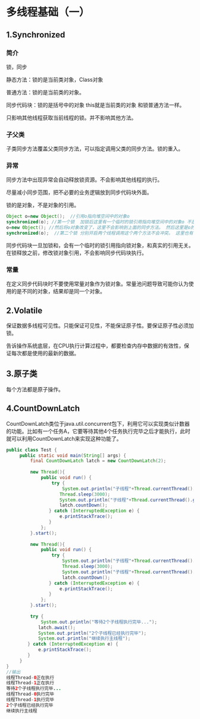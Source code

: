 # 多线程基础（一）

## 1.Synchronized

### 简介

锁，同步

静态方法：锁的是当前类对象，Class对象

普通方法：锁的是当前类的对象。

同步代码块：锁的是括号中的对象 this就是当前类的对象 和锁普通方法一样。

只影响其他线程获取当前线程的锁。并不影响其他方法。

### 子父类

子类同步方法覆盖父类同步方法，可以指定调用父类的同步方法。锁的重入。

### 异常

同步方法中出现异常会自动释放锁资源。不会影响其他线程的执行。

尽量减小同步范围，把不必要的业务逻辑放到同步代码块外面。

锁的是对象，不是对象的引用。

```java
Object o=new Object();  //引用o指向堆空间中的对象o
synchronized(o); //第一个锁  加锁后这里有一个临时的锁引用指向堆空间中的对象o 不是上边的那个o
o=new Object(); //然后将o对象改变了，这里不会影响到上面的同步方法。 然后这里是o的引用变了，次数堆空间中有两个o对象了 
synchronized(o);  //第二个锁 分别开启两个线程调用这个两个方法不会冲突。 这里也有一个临时对象指向堆空间中的第二个o对象
```

同步代码块一旦加锁和，会有一个临时的锁引用指向锁对象，和真实的引用无关。在锁释放之前，修改锁对象引用，不会影响同步代码块执行。

### 常量

在定义同步代码块时不要使用常量对象作为锁对象。常量池问题导致可能你认为使用的是不同的对象，结果却是同一个对象。



## 2.Volatile

保证数据多线程可见性。只能保证可见性，不能保证原子性。要保证原子性必须加锁。

告诉操作系统底层，在CPU执行计算过程中，都要检查内存中数据的有效性，保证每次都是使用的最新的数据。

## 3.原子类

每个方法都是原子操作。

## 4.CountDownLatch

CountDownLatch类位于java.util.concurrent包下，利用它可以实现类似计数器的功能。比如有一个任务A，它要等待其他4个任务执行完毕之后才能执行，此时就可以利用CountDownLatch来实现这种功能了。

```java
public class Test {
     public static void main(String[] args) {   
         final CountDownLatch latch = new CountDownLatch(2);
 
         new Thread(){
             public void run() {
                 try {
                     System.out.println("子线程"+Thread.currentThread().getName()+"正在执行");
                    Thread.sleep(3000);
                    System.out.println("子线程"+Thread.currentThread().getName()+"执行完毕");
                    latch.countDown();
                } catch (InterruptedException e) {
                    e.printStackTrace();
                }
             };
         }.start();
 
         new Thread(){
             public void run() {
                 try {
                     System.out.println("子线程"+Thread.currentThread().getName()+"正在执行");
                     Thread.sleep(3000);
                     System.out.println("子线程"+Thread.currentThread().getName()+"执行完毕");
                     latch.countDown();
                } catch (InterruptedException e) {
                    e.printStackTrace();
                }
             };
         }.start();
 
         try {
             System.out.println("等待2个子线程执行完毕...");
            latch.await();
            System.out.println("2个子线程已经执行完毕");
            System.out.println("继续执行主线程");
        } catch (InterruptedException e) {
            e.printStackTrace();
        }
     }
}
//输出
线程Thread-0正在执行
线程Thread-1正在执行
等待2个子线程执行完毕...
线程Thread-0执行完毕
线程Thread-1执行完毕
2个子线程已经执行完毕
继续执行主线程
```



